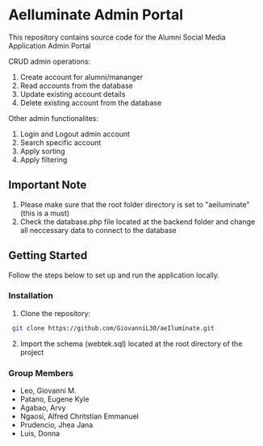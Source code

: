 # AeIluminate Admin Portal

This repository contains source code for the Alumni Social Media Application Admin Portal

CRUD admin operations:

1. Create account for alumni/mananger
2. Read accounts from the database
3. Update existing account details
4. Delete existing account from the database

Other admin functionalites:

1. Login and Logout admin account
2. Search specific account
3. Apply sorting
4. Apply filtering

## Important Note

1. Please make sure that the root folder directory is set to "aeiluminate" (this is a must)
2. Check the database.php file located at the backend folder and change all neccessary data to connect to the database

## Getting Started

Follow the steps below to set up and run the application locally.

### Installation

1. Clone the repository:

```bash
 git clone https://github.com/GiovanniL30/aeIluminate.git
```

2. Import the schema (webtek.sql) located at the root directory of the project

### Group Members

- Leo, Giovanni M.
- Patano, Eugene Kyle
- Agabao, Arvy
- Ngaosi, Alfred Chritstian Emmanuel
- Prudencio, Jhea Jana
- Luis, Donna
